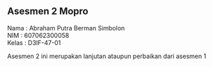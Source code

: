 ## Asesmen 2 Mopro
Nama    : Abraham Putra Berman Simbolon  
NIM     : 607062300058  
Kelas   : D3IF-47-01

Asesmen 2 ini merupakan lanjutan ataupun perbaikan dari asesmen 1

